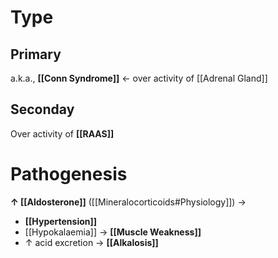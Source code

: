 # Type
## Primary
a.k.a., **[[Conn Syndrome]]** ← over activity of [[Adrenal Gland]]

## Seconday
Over activity of **[[RAAS]]**

# Pathogenesis
**↑ [[Aldosterone]]** ([[Mineralocorticoids#Physiology]]) →
- **[[Hypertension]]**
- [[Hypokalaemia]] → **[[Muscle Weakness]]**
- ↑ acid excretion → **[[Alkalosis]]**